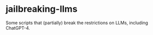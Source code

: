 # jailbreaking-llms
Some scripts that (partially) break the restrictions on LLMs, including ChatGPT-4.

